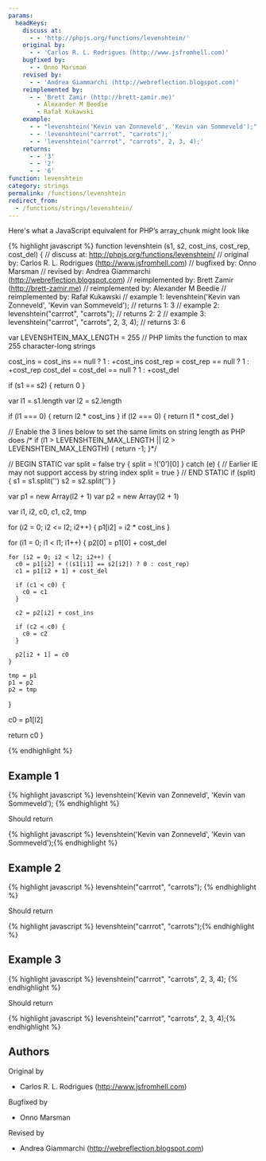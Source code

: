 ```yaml
---
params:
  headKeys:
    discuss at:
      - - 'http://phpjs.org/functions/levenshtein/'
    original by:
      - - 'Carlos R. L. Rodrigues (http://www.jsfromhell.com)'
    bugfixed by:
      - - Onno Marsman
    revised by:
      - - 'Andrea Giammarchi (http://webreflection.blogspot.com)'
    reimplemented by:
      - - 'Brett Zamir (http://brett-zamir.me)'
        - Alexander M Beedie
        - Rafał Kukawski
    example:
      - - "levenshtein('Kevin van Zonneveld', 'Kevin van Sommeveld');"
      - - 'levenshtein("carrrot", "carrots");'
      - - 'levenshtein("carrrot", "carrots", 2, 3, 4);'
    returns:
      - - '3'
      - - '2'
      - - '6'
function: levenshtein
category: strings
permalink: /functions/levenshtein
redirect_from:
  - /functions/strings/levenshtein/
---
```


<!-- WARNING! This file is auto generated by `npm run web:inject`, do not edit by hand -->

Here's what a JavaScript equivalent for PHP’s array_chunk might look like

{% highlight javascript %}
function levenshtein (s1, s2, cost_ins, cost_rep, cost_del) {
  //       discuss at: http://phpjs.org/functions/levenshtein/
  //      original by: Carlos R. L. Rodrigues (http://www.jsfromhell.com)
  //      bugfixed by: Onno Marsman
  //       revised by: Andrea Giammarchi (http://webreflection.blogspot.com)
  // reimplemented by: Brett Zamir (http://brett-zamir.me)
  // reimplemented by: Alexander M Beedie
  // reimplemented by: Rafał Kukawski
  //        example 1: levenshtein('Kevin van Zonneveld', 'Kevin van Sommeveld');
  //        returns 1: 3
  //        example 2: levenshtein("carrrot", "carrots");
  //        returns 2: 2
  //        example 3: levenshtein("carrrot", "carrots", 2, 3, 4);
  //        returns 3: 6

  var LEVENSHTEIN_MAX_LENGTH = 255 // PHP limits the function to max 255 character-long strings

  cost_ins = cost_ins == null ? 1 : +cost_ins
  cost_rep = cost_rep == null ? 1 : +cost_rep
  cost_del = cost_del == null ? 1 : +cost_del

  if (s1 == s2) {
    return 0
  }

  var l1 = s1.length
  var l2 = s2.length

  if (l1 === 0) {
    return l2 * cost_ins
  }
  if (l2 === 0) {
    return l1 * cost_del
  }

  // Enable the 3 lines below to set the same limits on string length as PHP does
  /* if (l1 > LEVENSHTEIN_MAX_LENGTH || l2 > LEVENSHTEIN_MAX_LENGTH) {
    return -1;
  }*/

  // BEGIN STATIC
  var split = false
  try {
    split = !('0')[0]
  } catch (e) {
    // Earlier IE may not support access by string index
    split = true
  }
  // END STATIC
  if (split) {
    s1 = s1.split('')
    s2 = s2.split('')
  }

  var p1 = new Array(l2 + 1)
  var p2 = new Array(l2 + 1)

  var i1, i2, c0, c1, c2, tmp

  for (i2 = 0; i2 <= l2; i2++) {
    p1[i2] = i2 * cost_ins
  }

  for (i1 = 0; i1 < l1; i1++) {
    p2[0] = p1[0] + cost_del

    for (i2 = 0; i2 < l2; i2++) {
      c0 = p1[i2] + ((s1[i1] == s2[i2]) ? 0 : cost_rep)
      c1 = p1[i2 + 1] + cost_del

      if (c1 < c0) {
        c0 = c1
      }

      c2 = p2[i2] + cost_ins

      if (c2 < c0) {
        c0 = c2
      }

      p2[i2 + 1] = c0
    }

    tmp = p1
    p1 = p2
    p2 = tmp
  }

  c0 = p1[l2]

  return c0
}

{% endhighlight %}

## Example 1

{% highlight javascript %}
levenshtein('Kevin van Zonneveld', 'Kevin van Sommeveld');
{% endhighlight %}

Should return

{% highlight javascript %}
levenshtein('Kevin van Zonneveld', 'Kevin van Sommeveld');{% endhighlight %}

## Example 2

{% highlight javascript %}
levenshtein("carrrot", "carrots");
{% endhighlight %}

Should return

{% highlight javascript %}
levenshtein("carrrot", "carrots");{% endhighlight %}

## Example 3

{% highlight javascript %}
levenshtein("carrrot", "carrots", 2, 3, 4);
{% endhighlight %}

Should return

{% highlight javascript %}
levenshtein("carrrot", "carrots", 2, 3, 4);{% endhighlight %}


## Authors


Original by

- Carlos R. L. Rodrigues (http://www.jsfromhell.com)


Bugfixed by

- Onno Marsman


Revised by

- Andrea Giammarchi (http://webreflection.blogspot.com)

